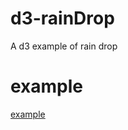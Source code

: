 # d3-rainDrop
A d3 example of rain drop

# example
[example](http://xiaoxiaocaomao.github.io/rainDrop/index.html)